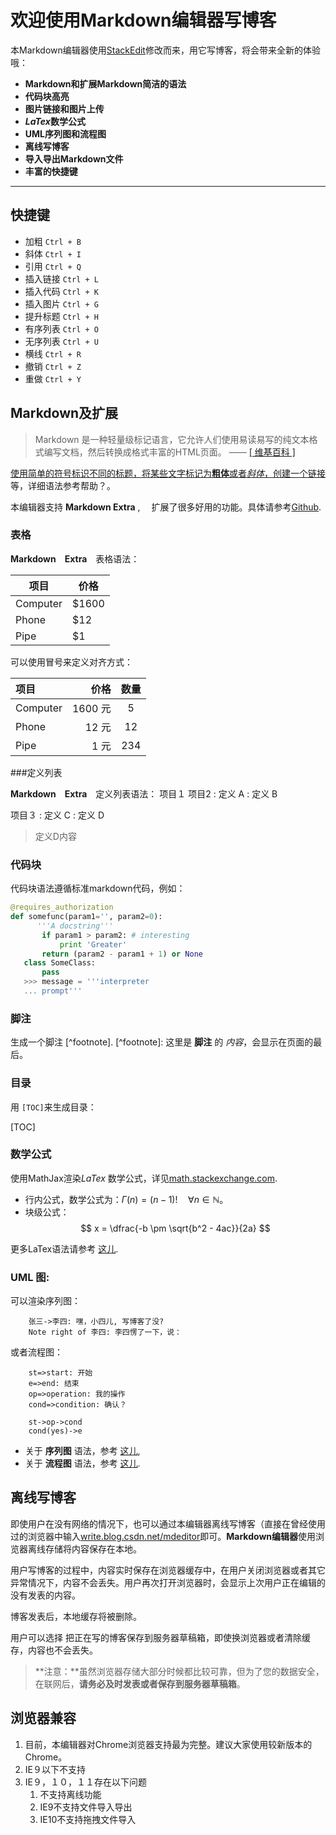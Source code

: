 # 欢迎使用Markdown编辑器写博客


本Markdown编辑器使用[StackEdit][6]修改而来，用它写博客，将会带来全新的体验哦：

- **Markdown和扩展Markdown简洁的语法**
- **代码块高亮**
- **图片链接和图片上传**
- ***LaTex*数学公式**
- **UML序列图和流程图**
- **离线写博客**
- **导入导出Markdown文件**
- **丰富的快捷键**


 -------------------


## 快捷键

- 加粗    `Ctrl + B` 
- 斜体    `Ctrl + I` 
- 引用    `Ctrl + Q`
- 插入链接    `Ctrl + L`
- 插入代码    `Ctrl + K`
- 插入图片    `Ctrl + G`
- 提升标题    `Ctrl + H`
- 有序列表    `Ctrl + O`
- 无序列表    `Ctrl + U`
- 横线    `Ctrl + R`
- 撤销    `Ctrl + Z`
- 重做    `Ctrl + Y`


## Markdown及扩展

 > Markdown 是一种轻量级标记语言，它允许人们使用易读易写的纯文本格式编写文档，然后转换成格式丰富的HTML页面。    —— <a href="https://zh.wikipedia.org/wiki/Markdown" target="_blank"> [ 维基百科 ]

使用简单的符号标识不同的标题，将某些文字标记为**粗体**或者*斜体*，创建一个[链接](http://www.csdn.net)等，详细语法参考帮助？。

本编辑器支持 **Markdown Extra** , 　扩展了很多好用的功能。具体请参考[Github][2].  


### 表格


**Markdown　Extra**　表格语法：


项目     | 价格
-------- | ---
Computer | $1600
Phone    | $12
Pipe     | $1


可以使用冒号来定义对齐方式：


| 项目      |    价格 | 数量  |
| :-------- | --------:| :--: |
| Computer  | 1600 元 |  5   |
| Phone     |   12 元 |  12  |
| Pipe      |    1 元 | 234  |


###定义列表


**Markdown　Extra**　定义列表语法：
项目１
项目2
:   定义 A
:   定义 B

项目３
:   定义 C
:   定义 D


> 定义D内容


### 代码块
代码块语法遵循标准markdown代码，例如：
 ``` python
@requires_authorization
def somefunc(param1='', param2=0):
       '''A docstring'''
        if param1 > param2: # interesting
            print 'Greater'
        return (param2 - param1 + 1) or None
    class SomeClass:
        pass
    >>> message = '''interpreter
    ... prompt'''
```
### 脚注
生成一个脚注 [^footnote].
      [^footnote]: 这里是 **脚注** 的 *内容*，会显示在页面的最后。

### 目录
用 `[TOC]`来生成目录：


[TOC]


### 数学公式
使用MathJax渲染*LaTex* 数学公式，详见[math.stackexchange.com][1].


- 行内公式，数学公式为：$\Gamma(n) = (n-1)!\quad\forall n\in\mathbb N$。
- 块级公式：
$$ x = \dfrac{-b \pm \sqrt{b^2 - 4ac}}{2a} $$

更多LaTex语法请参考 [这儿][3].


### UML 图:

可以渲染序列图：

```sequence
    张三->李四: 嘿，小四儿, 写博客了没?
    Note right of 李四: 李四愣了一下，说：
```

或者流程图：

```flow
    st=>start: 开始
    e=>end: 结束
    op=>operation: 我的操作
    cond=>condition: 确认？

    st->op->cond
    cond(yes)->e
```

- 关于 **序列图** 语法，参考 [这儿][4],
- 关于 **流程图** 语法，参考 [这儿][5].


## 离线写博客


即使用户在没有网络的情况下，也可以通过本编辑器离线写博客（直接在曾经使用过的浏览器中输入[write.blog.csdn.net/mdeditor](http://write.blog.csdn.net/mdeditor)即可。**Markdown编辑器**使用浏览器离线存储将内容保存在本地。


用户写博客的过程中，内容实时保存在浏览器缓存中，在用户关闭浏览器或者其它异常情况下，内容不会丢失。用户再次打开浏览器时，会显示上次用户正在编辑的没有发表的内容。

博客发表后，本地缓存将被删除。　

用户可以选择 <i class="icon-disk"></i> 把正在写的博客保存到服务器草稿箱，即使换浏览器或者清除缓存，内容也不会丢失。


> **注意：**虽然浏览器存储大部分时候都比较可靠，但为了您的数据安全，在联网后，**请务必及时发表或者保存到服务器草稿箱**。

## 浏览器兼容

1. 目前，本编辑器对Chrome浏览器支持最为完整。建议大家使用较新版本的Chrome。
3. IE９以下不支持
4. IE９，１０，１１存在以下问题
   1. 不支持离线功能
   1. IE9不支持文件导入导出
   1. IE10不支持拖拽文件导入


[1]: http://math.stackexchange.com/
[2]: https://github.com/jmcmanus/pagedown-extra "Pagedown Extra"
[3]: http://meta.math.stackexchange.com/questions/5020/mathjax-basic-tutorial-and-quick-reference
[4]: http://bramp.github.io/js-sequence-diagrams/
[5]: http://adrai.github.io/flowchart.js/
[6]: https://github.com/benweet/stackedit</a>